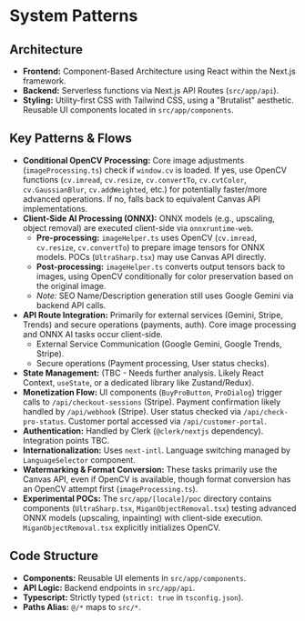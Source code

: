 # System Patterns

## Architecture
- **Frontend:** Component-Based Architecture using React within the Next.js framework.
- **Backend:** Serverless functions via Next.js API Routes (`src/app/api`).
- **Styling:** Utility-first CSS with Tailwind CSS, using a "Brutalist" aesthetic. Reusable UI components located in `src/app/components`.

## Key Patterns & Flows
- **Conditional OpenCV Processing:** Core image adjustments (`imageProcessing.ts`) check if `window.cv` is loaded. If yes, use OpenCV functions (`cv.imread`, `cv.resize`, `cv.convertTo`, `cv.cvtColor`, `cv.GaussianBlur`, `cv.addWeighted`, etc.) for potentially faster/more advanced operations. If no, falls back to equivalent Canvas API implementations.
- **Client-Side AI Processing (ONNX):** ONNX models (e.g., upscaling, object removal) are executed client-side via `onnxruntime-web`.
  - **Pre-processing:** `imageHelper.ts` uses OpenCV (`cv.imread`, `cv.resize`, `cv.convertTo`) to prepare image tensors for ONNX models. POCs (`UltraSharp.tsx`) may use Canvas API directly.
  - **Post-processing:** `imageHelper.ts` converts output tensors back to images, using OpenCV conditionally for color preservation based on the original image.
  - *Note:* SEO Name/Description generation still uses Google Gemini via backend API calls.
- **API Route Integration:** Primarily for external services (Gemini, Stripe, Trends) and secure operations (payments, auth). Core image processing and ONNX AI tasks occur client-side.
  - External Service Communication (Google Gemini, Google Trends, Stripe).
  - Secure operations (Payment processing, User status checks).
- **State Management:** (TBC - Needs further analysis. Likely React Context, `useState`, or a dedicated library like Zustand/Redux).
- **Monetization Flow:** UI components (`BuyProButton`, `ProDialog`) trigger calls to `/api/checkout-sessions` (Stripe). Payment confirmation likely handled by `/api/webhook` (Stripe). User status checked via `/api/check-pro-status`. Customer portal accessed via `/api/customer-portal`.
- **Authentication:** Handled by Clerk (`@clerk/nextjs` dependency). Integration points TBC.
- **Internationalization:** Uses `next-intl`. Language switching managed by `LanguageSelector` component.
- **Watermarking & Format Conversion:** These tasks primarily use the Canvas API, even if OpenCV is available, though format conversion has an OpenCV attempt first (`imageProcessing.ts`).
- **Experimental POCs:** The `src/app/[locale]/poc` directory contains components (`UltraSharp.tsx`, `MiganObjectRemoval.tsx`) testing advanced ONNX models (upscaling, inpainting) with client-side execution. `MiganObjectRemoval.tsx` explicitly initializes OpenCV.

## Code Structure
- **Components:** Reusable UI elements in `src/app/components`.
- **API Logic:** Backend endpoints in `src/app/api`.
- **Typescript:** Strictly typed (`strict: true` in `tsconfig.json`).
- **Paths Alias:** `@/*` maps to `src/*`. 